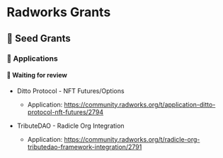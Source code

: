 # Radworks Grants

## 🌱 Seed Grants 

### 📝 Applications 

#### 🧐 Waiting for review
* Ditto Protocol - NFT Futures/Options 
  * Application: https://community.radworks.org/t/application-ditto-protocol-nft-futures/2794
  
* TributeDAO - Radicle Org Integration
  * Application: https://community.radworks.org/t/radicle-org-tributedao-framework-integration/2791
